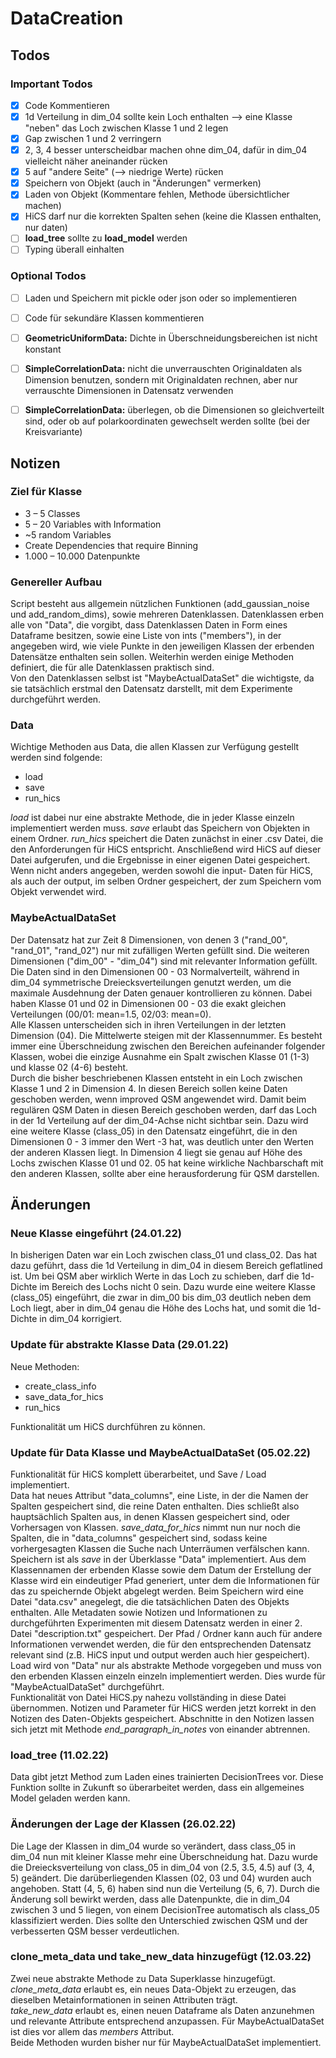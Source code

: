 # DataCreation

## Todos

### Important Todos
* [x] Code Kommentieren
* [x] 1d Verteilung in dim_04 sollte kein Loch enthalten --> eine Klasse "neben" das Loch
zwischen Klasse 1 und 2 legen
* [x] Gap zwischen 1 und 2 verringern
* [x] 2, 3, 4 besser unterscheidbar machen ohne dim_04, dafür in dim_04 vielleicht näher aneinander
rücken
* [x] 5 auf "andere Seite" (--> niedrige Werte) rücken
* [x] Speichern von Objekt (auch in "Änderungen" vermerken)
* [x] Laden von Objekt (Kommentare fehlen, Methode übersichtlicher machen)
* [x] HiCS darf nur die korrekten Spalten sehen (keine die Klassen enthalten, nur daten)
* [ ] __load_tree__ sollte zu __load_model__ werden
* [ ] Typing überall einhalten

### Optional Todos
* [ ] Laden und Speichern mit pickle oder json oder so implementieren
* [ ] Code für sekundäre Klassen kommentieren
* [ ] **GeometricUniformData:** Dichte in Überschneidungsbereichen ist nicht konstant
* [ ] **SimpleCorrelationData:** nicht die unverrauschten Originaldaten als Dimension benutzen,
    sondern mit Originaldaten rechnen, aber nur verrauschte Dimensionen in Datensatz verwenden
* [ ] **SimpleCorrelationData:** überlegen, ob die Dimensionen so gleichverteilt sind, oder ob auf polarkoordinaten
gewechselt werden sollte (bei der Kreisvariante)


## Notizen

### Ziel für Klasse
* 3 – 5 Classes
* 5 – 20 Variables with Information
* ~5 random Variables
* Create Dependencies that require Binning
* 1.000 – 10.000 Datenpunkte

### Genereller Aufbau
Script besteht aus allgemein nützlichen Funktionen (add_gaussian_noise und add_random_dims),
sowie mehreren Datenklassen. Datenklassen erben alle von "Data", die vorgibt, dass
Datenklassen Daten in Form eines Dataframe besitzen, sowie eine Liste von ints
("members"), in der angegeben wird, wie viele Punkte in den jeweiligen Klassen
der erbenden Datensätze enthalten sein sollen. Weiterhin werden einige Methoden definiert,
die für alle Datenklassen praktisch sind.\
Von den Datenklassen selbst ist "MaybeActualDataSet" die wichtigste, da sie
tatsächlich erstmal den Datensatz darstellt, mit dem Experimente durchgeführt werden.

### Data
Wichtige Methoden aus Data, die allen Klassen zur Verfügung gestellt werden sind
folgende:

* load
* save
* run_hics

_load_ ist dabei nur eine abstrakte Methode, die in jeder Klasse einzeln implementiert
werden muss. _save_ erlaubt das Speichern von Objekten in einem Ordner. _run_hics_ 
speichert die Daten zunächst in einer .csv Datei, die den Anforderungen für HiCS 
entspricht. Anschließend wird HiCS auf dieser Datei aufgerufen, und die Ergebnisse in
einer eigenen Datei gespeichert. Wenn nicht anders angegeben, werden sowohl die input-
Daten für HiCS, als auch der output, im selben Ordner gespeichert, der zum Speichern 
vom Objekt verwendet wird.

### MaybeActualDataSet
Der Datensatz hat zur Zeit 8 Dimensionen, von denen 3 ("rand_00", "rand_01", "rand_02")
nur mit zufälligen Werten gefüllt sind. Die weiteren Dimensionen ("dim_00" - "dim_04")
sind mit relevanter Information gefüllt. Die Daten sind in den Dimensionen 00 - 03
Normalverteilt, während in dim_04 symmetrische Dreiecksverteilungen genutzt werden,
um die maximale Ausdehnung der Daten genauer kontrollieren zu können. Dabei haben
Klasse 01 und 02 in Dimensionen 00 - 03 die exakt gleichen Verteilungen (00/01: mean=1.5,
02/03: mean=0).\
Alle Klassen unterscheiden sich in ihren Verteilungen in der letzten Dimension
(04). Die Mittelwerte steigen mit der Klassennummer. Es besteht immer eine Überschneidung
zwischen den Bereichen aufeinander folgender Klassen, wobei die einzige Ausnahme ein Spalt
zwischen Klasse 01 (1-3) und klasse 02 (4-6) besteht.\
Durch die bisher beschriebenen Klassen entsteht in ein Loch zwischen Klasse 1 und 2 in
Dimension 4. In diesen Bereich sollen keine Daten geschoben werden, wenn improved QSM
angewendet wird. Damit beim regulären QSM Daten in diesen Bereich geschoben werden, darf
das Loch in der 1d Verteilung auf der dim_04-Achse nicht sichtbar sein. Dazu wird eine
weitere Klasse (class_05) in den Datensatz eingeführt, die in den Dimensionen 0 - 3 immer
den Wert -3 hat, was deutlich unter den Werten der anderen Klassen liegt. In Dimension 4
liegt sie genau auf Höhe des Lochs zwischen Klasse 01 und 02. 05 hat keine wirkliche
Nachbarschaft mit den anderen Klassen, sollte aber eine herausforderung für QSM darstellen.

## Änderungen
### Neue Klasse eingeführt (24.01.22)
In bisherigen Daten war ein Loch zwischen class_01 und class_02. Das hat dazu geführt, dass
die 1d Verteilung in dim_04 in diesem Bereich geflatlined ist. Um bei QSM aber wirklich Werte
in das Loch zu schieben, darf die 1d-Dichte im Bereich des Lochs nicht 0 sein. Dazu
wurde eine weitere Klasse (class_05) eingeführt, die zwar in dim_00 bis dim_03 deutlich
neben dem Loch liegt, aber in dim_04 genau die Höhe des Lochs hat, und somit die 1d-
Dichte in dim_04 korrigiert.

### Update für abstrakte Klasse Data (29.01.22)
Neue Methoden:
* create_class_info
* save_data_for_hics
* run_hics

Funktionalität um HiCS durchführen zu können.

### Update für Data Klasse und MaybeActualDataSet (05.02.22)
Funktionalität für HiCS komplett überarbeitet, und Save / Load implementiert.\
Data hat neues Attribut "data_columns", eine Liste, in der die Namen der Spalten gespeichert sind,
die reine Daten enthalten. Dies schließt also hauptsächlich Spalten aus, in denen Klassen gespeichert
sind, oder Vorhersagen von Klassen. _save_data_for_hics_ nimmt nun nur noch die Spalten, die in
"data_columns" gespeichert sind, sodass keine vorhergesagten Klassen die Suche nach Unterräumen
verfälschen kann.\
Speichern ist als _save_ in der Überklasse "Data" implementiert. Aus dem Klassennamen der erbenden
Klasse sowie dem Datum der Erstellung der Klasse wird ein eindeutiger Pfad generiert, unter dem die
Informationen für das zu speichernde Objekt abgelegt werden. Beim Speichern wird eine Datei "data.csv"
anegelegt, die die tatsächlichen Daten des Objekts enthalten. Alle Metadaten sowie Notizen und
Informationen zu durchgeführten Experimenten mit diesem Datensatz werden in einer 2. Datei
"description.txt" gespeichert. Der Pfad / Ordner kann auch für andere Informationen verwendet werden,
die für den entsprechenden Datensatz relevant sind (z.B. HiCS input und output werden auch hier
gespeichert).\
Load wird von "Data" nur als abstrakte Methode vorgegeben und muss von den erbenden Klassen einzeln
einzeln implementiert werden. Dies wurde für "MaybeActualDataSet" durchgeführt.\
Funktionalität von Datei HiCS.py nahezu vollständing in diese Datei übernommen. Notizen und Parameter
für HiCS werden jetzt korrekt in den Notizen des Daten-Objekts gespeichert. Abschnitte in den 
Notizen lassen sich jetzt mit Methode _end_paragraph_in_notes_ von einander abtrennen.

### load_tree (11.02.22)

Data gibt jetzt Method zum Laden eines trainierten DecisionTrees vor. Diese Funktion
sollte in Zukunft so überarbeitet werden, dass ein allgemeines Model geladen werden
kann.

### Änderungen der Lage der Klassen (26.02.22)

Die Lage der Klassen in dim_04 wurde so verändert, dass class_05 in dim_04 nun mit
kleiner Klasse mehr eine Überschneidung hat. Dazu wurde die Dreiecksverteilung von
class_05 in dim_04 von (2.5, 3.5, 4.5) auf (3, 4, 5) geändert. Die darüberliegenden
Klassen (02, 03 und 04) wurden auch angehoben. Statt (4, 5, 6) haben sind nun die
Verteilung (5, 6, 7). Durch die Änderung soll bewirkt werden, dass alle Datenpunkte,
die in dim_04 zwischen 3 und 5 liegen, von einem DecisionTree automatisch als 
class_05 klassifiziert werden. Dies sollte den Unterschied zwischen QSM und der
verbesserten QSM besser verdeutlichen.

### clone_meta_data und take_new_data hinzugefügt (12.03.22)

Zwei neue abstrakte Methode zu Data Superklasse hinzugefügt. _clone_meta_data_ erlaubt es,
ein neues Data-Objekt zu erzeugen, das dieselben Metainformationen in seinen Attributen 
trägt.\
_take_new_data_ erlaubt es, einen neuen Dataframe als Daten anzunehmen und relevante Attribute
entsprechend anzupassen. Für MaybeActualDataSet ist dies vor allem das _members_ Attribut.\
Beide Methoden wurden bisher nur für MaybeActualDataSet implementiert.